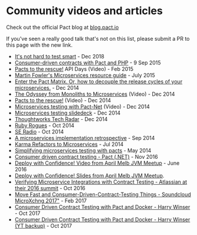 # Community videos and articles

Check out the official Pact blog at [blog.pact.io](http://blog.pact.io)

If you've seen a really good talk that's not on this list, please submit a PR to this page with the new link.

* [It's not hard to test smart](https://www.youtube.com/watch?v=79GKBYSqMIo) - Dec 2018
* [Consumer-driven contracts with Pact and PHP](http://www.andykelk.net/tech/consumer-driven-contracts-with-pact-and-php) - 9 Sep 2015
* [Pacts to the rescue!](http://www.infoq.com/presentations/pact) API Days \(Video\) - Feb 2015
* [Martin Fowler's Microservices resource guide](http://martinfowler.com/microservices/) - July 2015
* [Enter the Pact Matrix. Or, how to decouple the release cycles of your microservices.](http://techblog.realestate.com.au/enter-the-pact-matrix-or-how-to-decouple-the-release-cycles-of-your-microservices/) - Dec 2014
* [The Odyssey from Monoliths to Microservices](https://yow.eventer.com/yow-2014-1222/the-odyssey-from-monoliths-to-microservices-at-realestate-com-au-by-beth-skurrie-and-evan-bottcher-and-jon-eaves-1751) \(Video\) - Dec 2014
* [Pacts to the rescue!](https://www.youtube.com/watch?v=KwpDu9SuAbI) \(Video\) - Dec 2014
* [Microservices testing with Pact-Net](https://www.youtube.com/watch?v=SMadH_ALLII) \(Video\) - Dec 2014
* [Microservices testing slidedeck](http://martinfowler.com/articles/microservice-testing/) - Dec 2014
* [Thoughtworks Tech Radar](https://github.com/pact-foundation/pact-ruby) - Dec 2014
* [Ruby Rogues](http://rubyrogues.com/176-rr-rails-as-an-soa-client-with-pete-hodgson/) - Oct 2014
* [SE Radio](http://www.se-radio.net/2014/10/episode-213-james-lewis-on-microservices/) - Oct 2014
* [A microservices implementation retrospective](http://techblog.realestate.com.au/a-microservices-implementation-retrospective/) - Sep 2014
* [Karma Refactors to Microservices](http://www.infoq.com/news/2014/07/karma-microservices) - Jul 2014
* [Simplifying microservices testing with pacts](http://dius.com.au/2014/05/19/simplifying-micro-service-testing-with-pacts/) - May 2014
* [Consumer driven contract testing - Pact \(.NET\)](https://medium.com/@ericjwhuang/consumer-driven-contract-testing-pact-d791a3eac72a/) - Nov 2016
* [Deploy with Confidence! Video from April Melb JVM Meetup](https://www.youtube.com/watch?v=h-79QmIV824) - June 2016
* [Deploy with Confidence! Slides from April Melb JVM Meetup](https://github.com/pact-foundation/pact.io/tree/9da206b230a2f794aab2eb927a70e9c53e693810/media/media/Pact%20-%20Deploy%20with%20Confidence!.pdf).
* [Verifying Microservice Integrations with Contract Testing - Atlassian at their 2016 summit](https://www.youtube.com/watch?v=-6x6XBDf9sQ&feature=youtu.be) - Oct 2016
* [Move Fast and Consumer-Driven-Contract-Testing Things - Soundcloud MicroXchng 2017"](https://speakerdeck.com/alonpeer/move-fast-and-consumer-driven-contract-test-things) - Feb 2017
* [Consumer Driven Contract Testing with Pact and Docker - Harry Winser](https://vimeo.com/239429848) - Oct 2017
* [Consumer Driven Contract Testing with Pact and Docker - Harry Winser \(YT backup\)](https://www.youtube.com/watch?v=pnWVYeDVo2s) - Oct 2017

